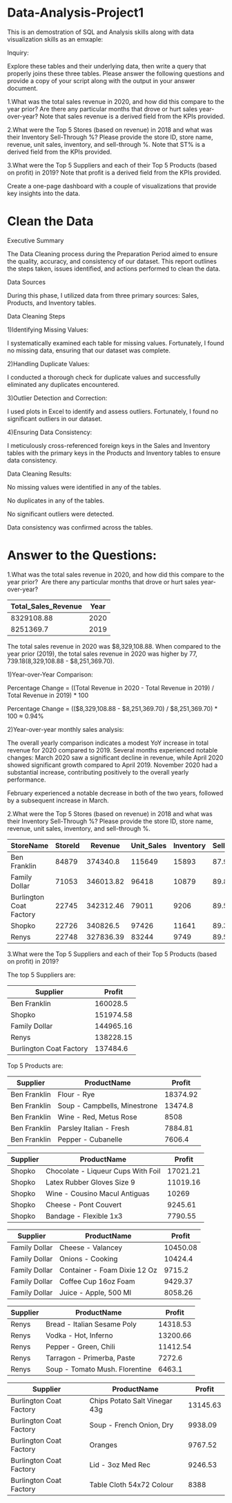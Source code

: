 # Data-Analysis-Project1

This is an demostration of SQL and Analysis skills along with data visualization skills as an emxaple:

Inquiry:

Explore these tables and their underlying data, then write a query that properly joins these three tables. Please answer the following questions and provide a copy of your script along with the output in your answer document.

1.What was the total sales revenue in 2020, and how did this compare to the year prior?  Are there any particular months that drove or hurt sales year-over-year?  Note that sales revenue is a derived field from the KPIs provided.

2.What were the Top 5 Stores (based on revenue) in 2018 and what was their Inventory Sell-Through %? Please provide the store ID, store name, revenue, unit sales, inventory, and sell-through %. Note that ST% is a derived field from the KPIs provided.

3.What were the Top 5 Suppliers and each of their Top 5 Products (based on profit) in 2019? Note that profit is a derived field from the KPIs provided.

Create a one-page dashboard with a couple of visualizations that provide key insights into the data.  

# Clean the Data

Executive Summary 

The Data Cleaning process during the Preparation Period aimed to ensure the quality, accuracy, and consistency of our dataset. This report outlines the steps taken, issues identified, and actions performed to clean the data. 

Data Sources 

During this phase, I utilized data from three primary sources: Sales, Products, and Inventory tables. 

Data Cleaning Steps 

1)Identifying Missing Values: 

I systematically examined each table for missing values. Fortunately, I found no missing data, ensuring that our dataset was complete.

2)Handling Duplicate Values: 

I conducted a thorough check for duplicate values and successfully eliminated any duplicates encountered. 

3)Outlier Detection and Correction: 

I used plots in Excel to identify and assess outliers. Fortunately, I found no significant outliers in our dataset. 

4)Ensuring Data Consistency: 

I meticulously cross-referenced foreign keys in the Sales and Inventory tables with the primary keys in the Products and Inventory tables to ensure data consistency. 

Data Cleaning Results:


No missing values were identified in any of the tables.

No duplicates in any of the tables. 

No significant outliers were detected. 

Data consistency was confirmed across the tables.

# Answer to the Questions:
1.What was the total sales revenue in 2020, and how did this compare to the year prior?  Are there any particular months that drove or hurt sales year-over-year?  

| Total_Sales_Revenue | Year |
| -------- | -------- |
| 8329108.88 | 2020 |
| 8251369.7  | 2019 |

The total sales revenue in 2020 was $8,329,108.88. When compared to the year prior (2019), the total sales revenue in 2020 was higher by $77,739.18 ($8,329,108.88 - $8,251,369.70).

1)Year-over-Year Comparison: 

Percentage Change = ((Total Revenue in 2020 - Total Revenue in 2019) / Total Revenue in 2019) * 100 

Percentage Change = (($8,329,108.88 - $8,251,369.70) / $8,251,369.70) * 100 ≈ 0.94%

2)Year-over-year monthly sales analysis:

The overall yearly comparison indicates a modest YoY increase in total revenue for 2020 compared to 2019. Several months experienced notable changes: March 2020 saw a significant decline in revenue, while April 2020 showed significant growth compared to April 2019. November 2020 had a substantial increase, contributing positively to the overall yearly performance. 

February experienced a notable decrease in both of the two years, followed by a subsequent increase in March.


2.What were the Top 5 Stores (based on revenue) in 2018 and what was their Inventory Sell-Through %? Please provide the store ID, store name, revenue, unit sales, inventory, and sell-through %.


|StoreName                  |StoreId |Revenue   |Unit_Sales |Inventory |Sell_Through_Rate|
|---------------------------|--------|----------|-----------|----------|------------------|
|Ben Franklin               |84879   |374340.8  |115649     |15893     |87.92%            |
|Family Dollar              |71053   |346013.82 |96418      |10879     |89.86%            |
|Burlington Coat Factory    |22745   |342312.46 |79011      |9206      |89.56%            |
|Shopko                     |22726   |340826.5  |97426      |11641     |89.33%            |
|Renys                      |22748   |327836.39 |83244      |9749      |89.52%            |

3.What were the Top 5 Suppliers and each of their Top 5 Products (based on profit) in 2019?

The top 5 Suppliers are:

| Supplier                | Profit     |
|-------------------------|------------|
| Ben Franklin            | 160028.5   |
| Shopko                  | 151974.58  |
| Family Dollar           | 144965.16  |
| Renys                   | 138228.15  |
| Burlington Coat Factory | 137484.6   |

Top 5 Products are:

| Supplier      | ProductName                     | Profit   |
|---------------|---------------------------------|----------|
| Ben Franklin  | Flour - Rye                     | 18374.92 |
| Ben Franklin  | Soup - Campbells, Minestrone    | 13474.8  |
| Ben Franklin  | Wine - Red, Metus Rose          | 8508     |
| Ben Franklin  | Parsley Italian - Fresh         | 7884.81  |
| Ben Franklin  | Pepper - Cubanelle              | 7606.4   |


| Supplier | ProductName                        | Profit   |
|----------|-----------------------------------|----------|
| Shopko   | Chocolate - Liqueur Cups With Foil | 17021.21 |
| Shopko   | Latex Rubber Gloves Size 9        | 11019.16 |
| Shopko   | Wine - Cousino Macul Antiguas     | 10269    |
| Shopko   | Cheese - Pont Couvert             | 9245.61  |
| Shopko   | Bandage - Flexible 1x3            | 7790.55  |

| Supplier      | ProductName                     | Profit   |
|---------------|---------------------------------|----------|
| Family Dollar | Cheese - Valancey               | 10450.08 |
| Family Dollar | Onions - Cooking                | 10424.4  |
| Family Dollar | Container - Foam Dixie 12 Oz    | 9715.2   |
| Family Dollar | Coffee Cup 16oz Foam            | 9429.37  |
| Family Dollar | Juice - Apple, 500 Ml           | 8058.26  |

| Supplier | ProductName                       | Profit   |
|----------|-----------------------------------|----------|
| Renys    | Bread - Italian Sesame Poly       | 14318.53 |
| Renys    | Vodka - Hot, Inferno               | 13200.66 |
| Renys    | Pepper - Green, Chili              | 11412.54 |
| Renys    | Tarragon - Primerba, Paste         | 7272.6  |
| Renys    | Soup - Tomato Mush. Florentine     | 6463.1  |

| Supplier                | ProductName                  | Profit   |
|-------------------------|-----------------------------|----------|
| Burlington Coat Factory | Chips Potato Salt Vinegar 43g | 13145.63 |
| Burlington Coat Factory | Soup - French Onion, Dry     | 9938.09  |
| Burlington Coat Factory | Oranges                     | 9767.52  |
| Burlington Coat Factory | Lid - 3oz Med Rec            | 9246.53  |
| Burlington Coat Factory | Table Cloth 54x72 Colour    | 8388     |
